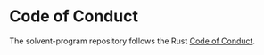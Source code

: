 # Code of Conduct

The solvent-program repository follows the Rust [Code of Conduct](https://www.rust-lang.org/conduct.html).
